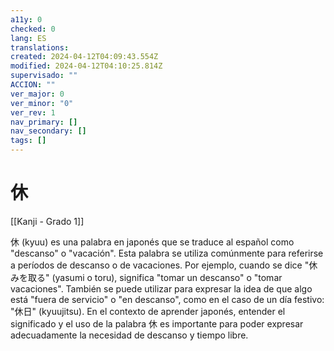 ```yaml
---
a11y: 0
checked: 0
lang: ES
translations: 
created: 2024-04-12T04:09:43.554Z
modified: 2024-04-12T04:10:25.814Z
supervisado: ""
ACCION: ""
ver_major: 0
ver_minor: "0"
ver_rev: 1
nav_primary: []
nav_secondary: []
tags: []
---
```

# 休

[[Kanji - Grado 1]]

休 (kyuu) es una palabra en japonés que se traduce al español como "descanso" o "vacación". Esta palabra se utiliza comúnmente para referirse a períodos de descanso o de vacaciones. Por ejemplo, cuando se dice "休みを取る" (yasumi o toru), significa "tomar un descanso" o "tomar vacaciones". También se puede utilizar para expresar la idea de que algo está "fuera de servicio" o "en descanso", como en el caso de un día festivo: "休日" (kyuujitsu). En el contexto de aprender japonés, entender el significado y el uso de la palabra 休 es importante para poder expresar adecuadamente la necesidad de descanso y tiempo libre.
